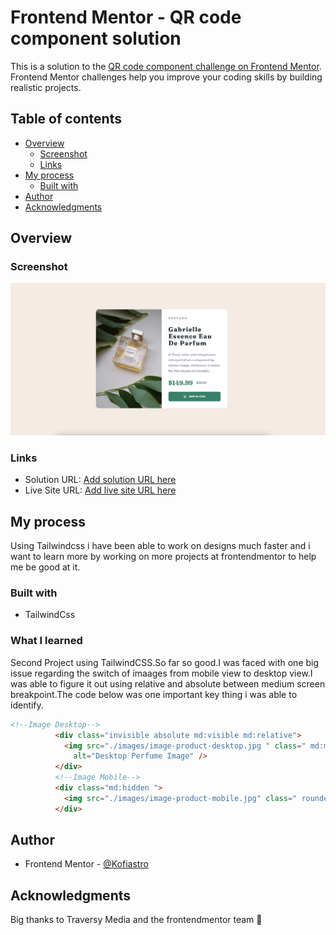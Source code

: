 # Frontend Mentor - QR code component solution

This is a solution to the [QR code component challenge on Frontend Mentor](https://www.frontendmentor.io/challenges/qr-code-component-iux_sIO_H). Frontend Mentor challenges help you improve your coding skills by building realistic projects.

## Table of contents

- [Overview](#overview)
  - [Screenshot](#screenshot)
  - [Links](#links)
- [My process](#my-process)
  - [Built with](#built-with)
- [Author](#author)
- [Acknowledgments](#acknowledgments)

## Overview

### Screenshot

![](./images/product.png)

### Links

- Solution URL: [Add solution URL here](https://your-solution-url.com)
- Live Site URL: [Add live site URL here](https://your-live-site-url.com)

## My process
Using Tailwindcss i have been able to work on designs much faster and i want to learn more by working on more projects at frontendmentor to help me be good at it.

### Built with

- TailwindCss

### What I learned

Second Project using TailwindCSS.So far so good.I was faced with one big issue regarding the switch of imaages from mobile view to desktop view.I was able to figure it out using relative and absolute  between medium screen breakpoint.The code below was one important key thing i was able to identify.

```html
<!--Image Desktop-->
          <div class="invisible absolute md:visible md:relative">
            <img src="./images/image-product-desktop.jpg " class=" md:max-w-sm md:rounded-l-2xl"
              alt="Desktop Perfume Image" />
          </div>
          <!--Image Mobile-->
          <div class="md:hidden ">
            <img src="./images/image-product-mobile.jpg" class=" rounded-t-2xl" alt="Mobile Perfume Image">
          </div>
```
## Author

- Frontend Mentor - [@Kofiastro](https://www.frontendmentor.io/profile/kofiastro)

## Acknowledgments

Big thanks to Traversy Media and the frontendmentor team 🎉
